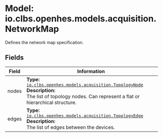 # Model: io.clbs.openhes.models.acquisition.NetworkMap

Defines the network map specification.

## Fields

| Field | Information |
| --- | --- |
| nodes | <b>Type:</b> [`io.clbs.openhes.models.acquisition.TopologyNode`](model-io-clbs-openhes-models-acquisition-topologynode.md)<br><b>Description:</b><br>The list of topology nodes. Can represent a flat or hierarchical structure. |
| edges | <b>Type:</b> [`io.clbs.openhes.models.acquisition.TopologyEdge`](model-io-clbs-openhes-models-acquisition-topologyedge.md)<br><b>Description:</b><br>The list of edges between the devices. |

